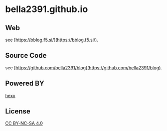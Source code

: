 # bella2391.github.io

## Web
see [https://bblog.f5.si/](https://bblog.f5.si/).

## Source Code
see [https://github.com/bella2391/blog](https://github.com/bella2391/blog).

## Powered BY
[hexo](https://github.com/hexojs/hexo)

## License
[CC BY-NC-SA 4.0](LICENSE.txt)
